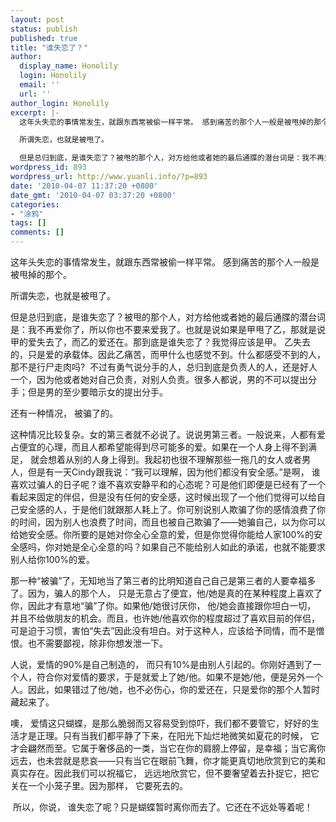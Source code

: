 ```yaml
---
layout: post
status: publish
published: true
title: "谁失恋了？"
author:
  display_name: Honolily
  login: Honolily
  email: ''
  url: ''
author_login: Honolily
excerpt: |-
  这年头失恋的事情常发生，就跟东西常被偷一样平常。 感到痛苦的那个人一般是被甩掉的那个。

  所谓失恋，也就是被甩了。

  但是总归到底，是谁失恋了？被甩的那个人，对方给他或者她的最后通牒的潜台词是：我不再爱你了，所以你也不要来爱我了。也就是说如果是甲甩了乙，那就是说甲的爱失去了，而乙的爱还在。那到底是谁失恋了？我觉得应该是甲。 乙失去的，只是爱的承载体。因此乙痛苦，而甲什么也感觉不到。什么都感受不到的人， 那不是行尸走肉吗?&nbsp;&nbsp;不过有勇气说分手的人，总归到底是负责人的人，还是好人一个，因为他或者她对自己负责，对别人负责。很多人都说，男的不可以提出分手；但是男的至少要暗示女的提出分手。
wordpress_id: 893
wordpress_url: http://www.yuanli.info/?p=893
date: '2010-04-07 11:37:20 +0800'
date_gmt: '2010-04-07 03:37:20 +0800'
categories:
- "涂鸦"
tags: []
comments: []
---
```

<p>这年头失恋的事情常发生，就跟东西常被偷一样平常。 感到痛苦的那个人一般是被甩掉的那个。</p>
<p>所谓失恋，也就是被甩了。</p>
<p>但是总归到底，是谁失恋了？被甩的那个人，对方给他或者她的最后通牒的潜台词是：我不再爱你了，所以你也不要来爱我了。也就是说如果是甲甩了乙，那就是说甲的爱失去了，而乙的爱还在。那到底是谁失恋了？我觉得应该是甲。 乙失去的，只是爱的承载体。因此乙痛苦，而甲什么也感觉不到。什么都感受不到的人， 那不是行尸走肉吗?&nbsp;&nbsp;不过有勇气说分手的人，总归到底是负责人的人，还是好人一个，因为他或者她对自己负责，对别人负责。很多人都说，男的不可以提出分手；但是男的至少要暗示女的提出分手。<a id="more"></a><a id="more-893"></a></p>
<p>还有一种情况， 被骗了的。</p>
<p>这种情况比较复杂。女的第三者就不必说了。说说男第三者。一般说来，人都有爱占便宜的心理，而且人都希望能得到尽可能多的爱。如果在一个人身上得不到满足， 就会想着从别的人身上得到。我起初也很不理解那些一拖几的女人或者男人，但是有一天Cindy跟我说：&ldquo;我可以理解，因为他们都没有安全感。&rdquo;是啊， 谁喜欢过骗人的日子呢？谁不喜欢安静平和的心态呢？可是他们即便是已经有了一个看起来固定的伴侣，但是没有任何的安全感，这时候出现了一个他们觉得可以给自己安全感的人，于是他们就跟那人耗上了。你可别说别人欺骗了你的感情浪费了你的时间，因为别人也浪费了时间，而且也被自己欺骗了&mdash;&mdash;她骗自己，以为你可以给她安全感。你所要的是她对你全心全意的爱，但是你觉得你能给人家100%的安全感吗，你对她是全心全意的吗？如果自己不能给别人如此的承诺，也就不能要求别人给你100%的爱。</p>
<p>那一种&ldquo;被骗&rdquo;了，无知地当了第三者的比明知道自己自己是第三者的人要幸福多了。因为，骗人的那个人， 只是无意占了便宜，他&#47;她是真的在某种程度上喜欢了你，因此才有意地&ldquo;骗&rdquo;了你。如果他&#47;她很讨厌你， 他&#47;她会直接跟你坦白一切， 并且不给做朋友的机会。而且，也许她&#47;他喜欢你的程度超过了喜欢目前的伴侣，可是迫于习惯，害怕&ldquo;失去&rdquo;因此没有坦白。对于这种人，应该给予同情，而不是憎恨。也不需要鄙视，除非你想发泄一下。</p>
<p>人说，爱情的90%是自己制造的， 而只有10%是由别人引起的。你刚好遇到了一个人，符合你对爱情的要求，于是就爱上了她&#47;他。如果不是她&#47;他，便是另外一个人。因此，如果错过了他&#47;她，也不必伤心，你的爱还在，只是爱你的那个人暂时藏起来了。</p>
<p>噢， 爱情这只蝴蝶，是那么脆弱而又容易受到惊吓，我们都不要管它，好好的生活才是正理。只有当我们都平静了下来，在阳光下灿烂地微笑如夏花的时候， 它才会翩然而至。它属于奢侈品的一类，当它在你的肩膀上停留，是幸福；当它离你远去，也未尝就是悲哀&mdash;&mdash;只有当它在眼前飞舞，你才能更真切地欣赏到它的美和真实存在。因此我们可以祝福它， 远远地欣赏它，但不要奢望着去扑捉它，把它关在一个小笼子里。因为那样， 它要死去的。</p>
<p>&nbsp;所以，你说， 谁失恋了呢？只是蝴蝶暂时离你而去了。它还在不远处等着呢！</p>
